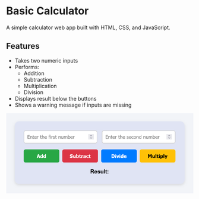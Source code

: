 # Basic Calculator

A simple calculator web app built with HTML, CSS, and JavaScript.

## Features

- Takes two numeric inputs
- Performs:
  - Addition
  - Subtraction
  - Multiplication
  - Division
- Displays result below the buttons
- Shows a warning message if inputs are missing

![app screenshot](calci.png)
